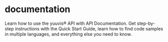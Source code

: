 # documentation
Learn how to use the yuuvis® API with API Documentation. Get step-by-step instructions with the Quick Start Guide, learn how to find code samples in multiple languages, and everything else you need to know.
